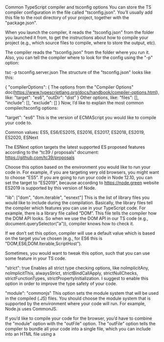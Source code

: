 Common TypeScript compiler and tsconfig options
You can store the TS compiler configuration in the file called "tsconfig.json". You’ll usually add this file to the root directory of your project, together with the "package.json".

When you launch the compiler, it reads the "tsconfig.json" from the folder you launched it from, to get the instructions about how to compile your project (e.g., which source files to compile, where to store the output, etc).

The compiler reads the "tsconfig.json" from the folder where you run it. Also, you can tell the compiler where to look for the config using the "-p" option:

tsc -p tsconfig.server.json
The structure of the "tsconfig.json" looks like this:

{
"compilerOptions": {
The options from the "Compiler Options" doc(https://www.typescriptlang.org/docs/handbook/compiler-options.html), like:
"target": "es6",
"outDir": "dist"
}
Other options, like:
"files": [],
"include": [],
"exclude": []
}
Now, I’d like to explain the most common compiler/tsconfig options:

"target": "es6"
This is the version of ECMAScript you would like to compile your code to.

Common values: ES5, ES6/ES2015, ES2016, ES2017, ES2018, ES2019, ES2020, ESNext

The ESNext option targets the latest supported ES proposed features according to the “tc39 / proposals” document: https://github.com/tc39/proposals

Choose this option based on the environment you would like to run your code in. For example, if you are targeting very old browsers, you might want to choose “ES5”. If you are going to run your code in Node 12.10, you can set the target to “ES2019”, because according to https://node.green website ES2019 is supported by this version of Node.

"lib": ["dom", "dom.iterable", "esnext"]
This is the list of library files you would like to include during the compilation. Basically, the library files tell the compiler which features you can use in your TypeScript code. For example, there is a library file called “DOM”. This file tells the compiler how the DOM API looks. So when we use the DOM API in our TS code (e.g., document.querySelector("a")), compiler knows how to check it.

If we don’t set this option, compiler will use a default value which is based on the target you’ve chosen (e.g., for ES6 this is "DOM,ES6,DOM.Iterable,ScriptHost").

Sometimes, you would want to tweak this option, such that you can use some feature in your TS code.

"strict": true
Enables all strict type checking options, like noImplicitAny, noImplicitThis, alwaysStrict, strictBindCallApply, strictNullChecks, strictFunctionTypes, strictPropertyInitialization. I suggest to enable this option in order to improve the type safety of your code.

"module": "commonjs"
This option sets the module system that will be used in the compiled (.JS) files. You should choose the module system that is supported by the environment where your code will run. For example, Node.js uses CommonJS.

If you’d like to compile your code for the browser, you’d have to combine the "module" option with the "outFile" option. The "outFile" option tells the compiler to bundle all your code into a single file, which you can include into an HTML file using a <script> tag. The "outFile" option can be used only with AMD or SystemJS module systems. So, if you use the "outFile" option, you should set the "module" option to either "amd" or "system". And in order to use the compiled JS file in an HTML file, you should set up a corresponding module loader, like https://requirejs.org/ or https://github.com/systemjs/systemjs. Anyway, instead of using the "outFile" option, I would recommend using TypeScript together with webpack to bundle your code: https://webpack.js.org/guides/typescript/. And, for REAL projects, it would be even better if you use a framework, like Create React App(https://create-react-app.dev/) or Next.js(https://nextjs.org/). We will use Next.js later in this course.

"moduleResolution": "node"
This option defines how the compiler resolves modules - how it looks at the module import statements - how it decides what should be imported given an import statement, like "import a from 'moduleA'". The value "node" tells the compiler to mimic the Node.js module resolution strategy. At the moment (December 2019) there are only 2 values: "node" and "classic". Classic is deprecated and it’s there only for backwards compatibility.

"esModuleInterop": true
This option allows us to import default from commonjs modules which don’t have a default export (modules which didn’t export the "default" property), like React, as if they have it. For example, in TypeScript, before, we used to import React like this:

import \* as React from 'react'
Having this option enabled, we can import React like this:

import React from 'react'
Later in this course you’ll find the lecture about this option.

"jsx": "preserve"
We use this option to tell the compiler how to transform the JSX code. "preserve" leaves JSX as is in the compiled files, while the "react" option turns JSX into the React API calls (e.g., React.createElement('div')).

Usually, we use preserve in order to leave the JSX transformation to a different tool in our build chain (e.g., Babel).

"skipLibCheck": true
This option tells the compiler whether to type check the declaration(\*.d.ts) files (yours and the ones from the third party packages) in your project.

The idea behind this option is to reduce the compile time of a project, by skipping the type checking of the declarations which are already tested by their authors and are known to work correctly.

Also, it might happen that you use a few packages whose type definitions are incompatible. Or, you’re importing a package that was built using a tsconfig which is less strict than yours (e.g., your config has the "strict" option enabled, while the other config has it disabled). In these cases the compiler will produce errors while type checking those packages.

With this option enabled the compiler won’t go deep into checking the types of the third party packages, but it will still check our code against the type definitions provided by these packages.

I have published a detailed article about this option on my website: TypeScript: the skipLibCheck Option Explained. Please have a look at it for a more detailed explanation and a few examples.

"files": ["./file1.ts", "./file2.d.ts", …]
We use this option to list the files which the compiler should always include in the compilation. The files included using this option are included regardless of the "exclude" option.

"include": ["src/**/*"]
We use this option to list the files we’d like to be compiled. While the "files" option requires relative or absolute paths to the files, the "include" option allows glob-like patterns, like:

"\*\*" - any subdirectory

"\*" - any file name

"?" - a character followed by the question mark becomes optional (e.g., "src/\*.tsx?")

"exclude": ["node_modules", "**/*/*.test.ts"]
This option excludes the files from the compilation. It accepts the same patterns as the "include" option. You can use this option to filter the files specified using the "include" option. The "exclude" option doesn’t affect the "files" option.

Usually, you’d like to exclude node_modules, test files, and the compilation output directory.

If you omit this option, the compiler will exclude the folder specified using the "outDir" option.

If you won’t specify both options, "files" and "include", the compiler will compile all the TS files from the root directory and any subdirectory excluding the files specified using the "exclude" option.
